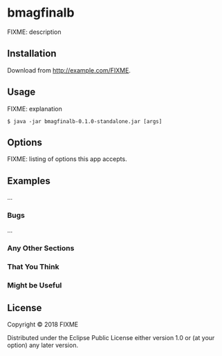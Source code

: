 # bmagfinalb

FIXME: description

## Installation

Download from http://example.com/FIXME.

## Usage

FIXME: explanation

    $ java -jar bmagfinalb-0.1.0-standalone.jar [args]

## Options

FIXME: listing of options this app accepts.

## Examples

...

### Bugs

...

### Any Other Sections
### That You Think
### Might be Useful

## License

Copyright © 2018 FIXME

Distributed under the Eclipse Public License either version 1.0 or (at
your option) any later version.
